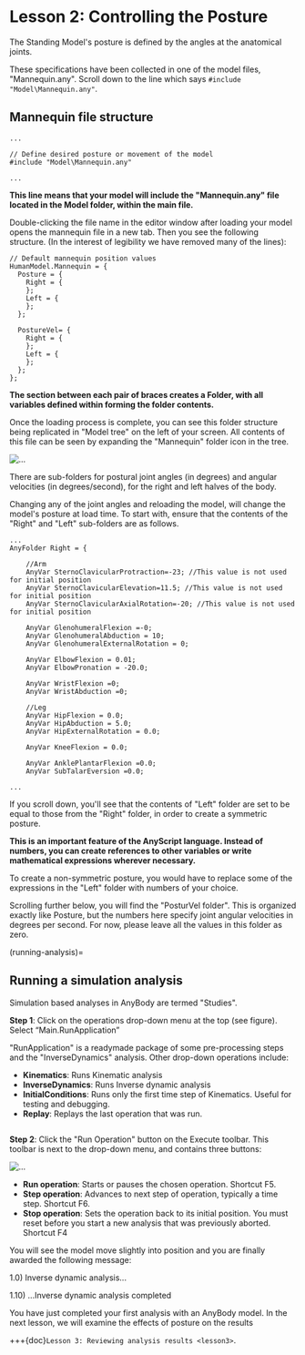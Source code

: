# Lesson 2: Controlling the Posture

The Standing Model's posture is defined by the angles at the anatomical joints.

These specifications have been collected in one of the model files, "Mannequin.any". Scroll
down to the line which says `#include "Model\Mannequin.any"`.

## Mannequin file structure

```AnyScriptDoc
...

// Define desired posture or movement of the model
#include "Model\Mannequin.any"

...
```

**This line means that your model will include the "Mannequin.any" file located in the Model folder,
within the main file.**

Double-clicking the file name in the editor window after loading
your model opens the mannequin file in a new tab. Then you see the
following structure. (In the interest of legibility we have removed many
of the lines):

```AnyScriptDoc
// Default mannequin position values
HumanModel.Mannequin = {
  Posture = {
    Right = {
    };
    Left = {
    };
  };

  PostureVel= {
    Right = {
    };
    Left = {
    };
  };
};
```

**The section between each pair of braces creates a Folder, with all variables defined within forming the folder contents.**

Once the loading process is complete, you can see this folder structure being replicated in "Model tree" on the left of your screen. All contents of this file
can be seen by expanding the "Mannequin" folder icon in the tree.

![...](_static/lesson2/image1.png)

There are sub-folders for postural joint angles (in degrees) and angular velocities (in degrees/second),
for the right and left halves of the body.

Changing any of the joint angles and reloading the model, will change the model's posture at load time. To start with, ensure that the contents of the "Right"
and "Left" sub-folders are as follows.

```AnyScriptDoc
...
AnyFolder Right = {

    //Arm
    AnyVar SternoClavicularProtraction=-23; //This value is not used for initial position
    AnyVar SternoClavicularElevation=11.5; //This value is not used for initial position
    AnyVar SternoClavicularAxialRotation=-20; //This value is not used for initial position

    AnyVar GlenohumeralFlexion =-0;
    AnyVar GlenohumeralAbduction = 10;
    AnyVar GlenohumeralExternalRotation = 0;

    AnyVar ElbowFlexion = 0.01;
    AnyVar ElbowPronation = -20.0;

    AnyVar WristFlexion =0;
    AnyVar WristAbduction =0;

    //Leg
    AnyVar HipFlexion = 0.0;
    AnyVar HipAbduction = 5.0;
    AnyVar HipExternalRotation = 0.0;

    AnyVar KneeFlexion = 0.0;

    AnyVar AnklePlantarFlexion =0.0;
    AnyVar SubTalarEversion =0.0;

...
```

If you scroll down, you'll see that the contents of "Left" folder are set to be equal
to those from the "Right" folder, in order to create a symmetric posture.

**This is an important feature of the AnyScript language. Instead of numbers, you can create references to other variables or write
mathematical expressions wherever necessary.**

To create a non-symmetric posture, you would have to replace some of the expressions in the "Left" folder with numbers of your choice.

Scrolling further below, you will find the "PosturVel folder". This is organized exactly like Posture, but the numbers here specify
joint angular velocities in degrees per second. For now, please leave all the values in this folder as zero.

(running-analysis)=

## Running a simulation analysis

Simulation based analyses in AnyBody are termed "Studies".

**Step 1**: Click on the operations drop-down menu at the top (see figure). Select “Main.RunApplication”

"RunApplication" is a readymade package of some pre-processing steps and the "InverseDynamics" analysis. Other drop-down operations include:

- **Kinematics**: Runs Kinematic analysis
- **InverseDynamics**: Runs Inverse dynamic analysis
- **InitialConditions**: Runs only the first time step of Kinematics. Useful for testing and debugging.
- **Replay**: Replays the last operation that was run.

```{image} _static/lesson2/image2.png
```

**Step 2**: Click the "Run Operation" button on the Execute toolbar. This toolbar is next to the drop-down menu, and contains three buttons:

![...](_static/lesson2/image3.png)

- **Run operation**: Starts or pauses the chosen operation. Shortcut
  F5.
- **Step operation**: Advances to next step of operation, typically a
  time step. Shortcut F6.
- **Stop operation**: Sets the operation back to its initial position.
  You must reset before you start a new analysis that was previously
  aborted. Shortcut F4

You will see the model move slightly into position and you are finally
awarded the following message:

1.0) Inverse dynamic analysis...

1.10) ...Inverse dynamic analysis completed

You have just completed your first analysis with an AnyBody model. In the
next lesson, we will examine the effects of posture on the results

+++{doc}`Lesson 3: Reviewing analysis
results <lesson3>`.
